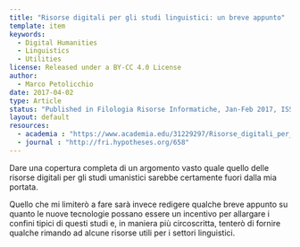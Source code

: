 ```yaml
---
title: "Risorse digitali per gli studi linguistici: un breve appunto"
template: item
keywords: 
  - Digital Humanities
  - Linguistics
  - Utilities
license: Released under a BY-CC 4.0 License
author:
  - Marco Petolicchio
date: 2017-04-02
type: Article
status: "Published in Filologia Risorse Informatiche, Jan-Feb 2017, ISSN: 2496-6223"
layout: default
resources:
  - academia : "https://www.academia.edu/31229297/Risorse_digitali_per_gli_studi_linguistici_un_breve_appunto_in_Filologia_Risorse_Informatiche_gennaio-febbraio_2017"
  - journal : "http://fri.hypotheses.org/658" 
---
```


Dare una copertura completa di un argomento vasto quale quello delle risorse digitali per gli studi umanistici sarebbe certamente fuori dalla mia portata.

Quello che mi limiterò a fare sarà invece redigere qualche breve appunto su quanto le nuove tecnologie possano essere un incentivo per allargare i confini tipici di questi studi e, in maniera più circoscritta, tenterò di fornire qualche rimando ad alcune risorse utili per i settori linguistici.